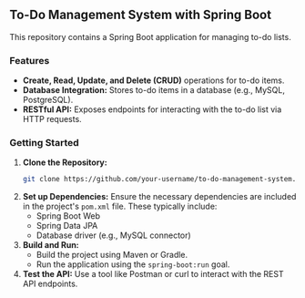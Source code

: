 ## To-Do Management System with Spring Boot

This repository contains a Spring Boot application for managing to-do lists. 

### Features

* **Create, Read, Update, and Delete (CRUD)** operations for to-do items.
* **Database Integration:** Stores to-do items in a database (e.g., MySQL, PostgreSQL).
* **RESTful API:** Exposes endpoints for interacting with the to-do list via HTTP requests.

### Getting Started

1. **Clone the Repository:** 
   ```bash
   git clone https://github.com/your-username/to-do-management-system.git
   ```
2. **Set up Dependencies:** 
   Ensure the necessary dependencies are included in the project's `pom.xml` file. These typically include:
   * Spring Boot Web
   * Spring Data JPA
   * Database driver (e.g., MySQL connector)
3. **Build and Run:**
   * Build the project using Maven or Gradle.
   * Run the application using the `spring-boot:run` goal.
4. **Test the API:**
   Use a tool like Postman or curl to interact with the REST API endpoints.


